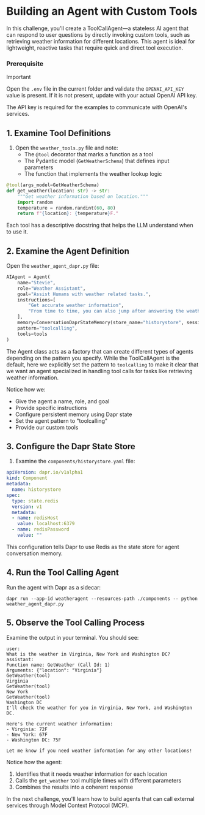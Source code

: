 # Building an Agent with Custom Tools

In this challenge, you'll create a ToolCallAgent—a stateless AI agent that can respond to user questions by directly invoking custom tools, such as retrieving weather information for different locations. This agent is ideal for lightweight, reactive tasks that require quick and direct tool execution.

### Prerequisite
> [!IMPORTANT]
> Open the `.env` file in the current folder and validate the `OPENAI_API_KEY` value is present. If it is not present, update with your actual OpenAI API key.

The API key is required for the examples to communicate with OpenAI's services.


## 1. Examine Tool Definitions

1. Open the `weather_tools.py` file and note:
   - The `@tool` decorator that marks a function as a tool
   - The Pydantic model (`GetWeatherSchema`) that defines input parameters
   - The function that implements the weather lookup logic

```python
@tool(args_model=GetWeatherSchema)
def get_weather(location: str) -> str:
    """Get weather information based on location."""
    import random
    temperature = random.randint(60, 80)
    return f"{location}: {temperature}F."
```

Each tool has a descriptive docstring that helps the LLM understand when to use it.

## 2. Examine the Agent Definition

Open the `weather_agent_dapr.py` file:

```python
AIAgent = Agent(
    name="Stevie",
    role="Weather Assistant",
    goal="Assist Humans with weather related tasks.",
    instructions=[
        "Get accurate weather information",
        "From time to time, you can also jump after answering the weather question.",
    ],
    memory=ConversationDaprStateMemory(store_name="historystore", session_id="some-id"),
    pattern="toolcalling",
    tools=tools
)
```

The Agent class acts as a factory that can create different types of agents depending on the pattern you specify. While the ToolCallAgent is the default, here we explicitly set the pattern to `toolcalling` to make it clear that we want an agent specialized in handling tool calls for tasks like retrieving weather information.

Notice how we:
- Give the agent a name, role, and goal
- Provide specific instructions
- Configure persistent memory using Dapr state
- Set the agent pattern to "toolcalling"
- Provide our custom tools

## 3. Configure the Dapr State Store

1. Examine the `components/historystore.yaml` file:

```yaml
apiVersion: dapr.io/v1alpha1
kind: Component
metadata:
  name: historystore
spec:
  type: state.redis
  version: v1
  metadata:
  - name: redisHost
    value: localhost:6379
  - name: redisPassword
    value: ""
```

This configuration tells Dapr to use Redis as the state store for agent conversation memory.

## 4. Run the Tool Calling Agent

Run the agent with Dapr as a sidecar:

```bash,run
dapr run --app-id weatheragent --resources-path ./components -- python weather_agent_dapr.py
```

## 5. Observe the Tool Calling Process

Examine the output in your terminal. You should see:

```
user:
What is the weather in Virginia, New York and Washington DC?
assistant:
Function name: GetWeather (Call Id: 1)
Arguments: {"location": "Virginia"}
GetWeather(tool)
Virginia
GetWeather(tool)
New York
GetWeather(tool)
Washington DC
I'll check the weather for you in Virginia, New York, and Washington DC.

Here's the current weather information:
- Virginia: 72F
- New York: 67F
- Washington DC: 75F

Let me know if you need weather information for any other locations!
```

Notice how the agent:
1. Identifies that it needs weather information for each location
2. Calls the `get_weather` tool multiple times with different parameters
3. Combines the results into a coherent response

In the next challenge, you'll learn how to build agents that can call external services through Model Context Protocol (MCP).
